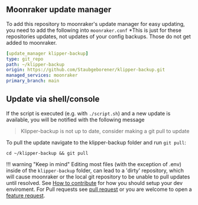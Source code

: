 ## Moonraker update manager
To add this repository to moonraker's update manager for easy updating, you need to add the following into ```moonraker.conf```
*This is just for these repositories updates, not updates of your config backups. Those do not get added to moonraker.
```yaml
[update_manager klipper-backup]
type: git_repo
path: ~/klipper-backup
origin: https://github.com/Staubgeborener/klipper-backup.git
managed_services: moonraker
primary_branch: main
```

## Update via shell/console

If the script is executed (e.g. with `./script.sh`) and a new update is available, you will be notified with the following message
> Klipper-backup is not up to date, consider making a git pull to update

To pull the update navigate to the klipper-backup folder and run `git pull`:
```shell
cd ~/klipper-backup && git pull
```

!!! warning "Keep in mind" 
    Editing most files (with the exception of .env) inside of the `klipper-backup` folder, can lead to a 'dirty' repository, which will cause moonraker or the local git repository to be unable to pull updates until resolved. See [How to contribute](contribute.md) for how you should setup your dev enviroment. For Pull requests see [pull request](https://github.com/Staubgeborener/klipper-backup/pulls) or you are welcome to open a [feature request](https://github.com/Staubgeborener/klipper-backup/issues).
